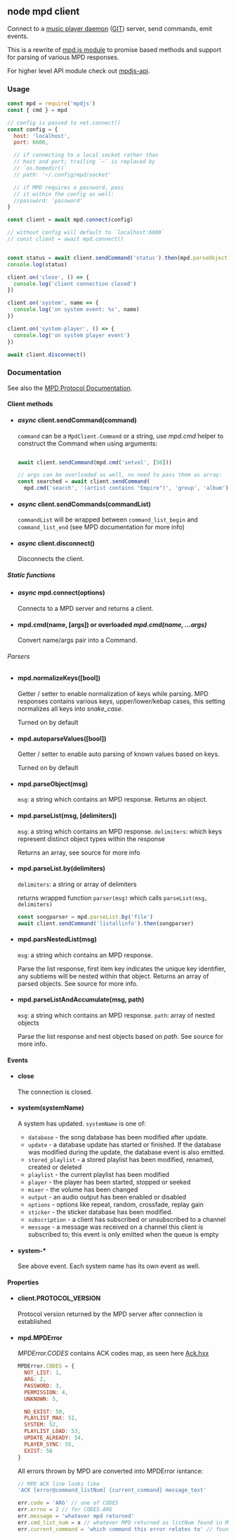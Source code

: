 ## node mpd client

Connect to a [music player daemon](https://musicpd.org) ([GIT](https://github.com/MusicPlayerDaemon/MPD)) server, send commands, emit events.

This is a rewrite of [mpd.js module](https://github.com/andrewrk/mpd.js) to promise based methods and support for parsing of various MPD responses.

For higher level API module check out [mpdjs-api](https://github.com/cotko/mpdjs-api).

### Usage

  ```js
  const mpd = require('mpdjs')
  const { cmd } = mpd

  // config is passed to net.connect()
  const config = {
    host: 'localhost',
    port: 6600,

    // if connecting to a local socket rather than
    // host and port; trailing `~` is replaced by
    // `os.homedir()`
    // path: '~/.config/mpd/socket'

    // if MPD requires a password, pass
    // it within the config as well:
    //password: 'password'
  }

  const client = await mpd.connect(config)

  // without config will default to `localhost:6600`
  // const client = await mpd.connect()


  const status = await client.sendCommand('status').then(mpd.parseObject)
  console.log(status)

  client.on('close', () => {
    console.log('client connection closed')
  })

  client.on('system', name => {
    console.log('on system event: %s', name)
  })

  client.on('system-player', () => {
    console.log('on system player event')
  })

  await client.disconnect()

  ```

### Documentation

  See also the [MPD Protocol Documentation](https://www.musicpd.org/doc/html/protocol.html).

#### Client methods

* #### *async* client.sendCommand(command)

  `command` can be a `MpdClient.Command` or a string, use *mpd.cmd* helper to construct the Command when using arguments:
  ```js
  
  await client.sendCommand(mpd.cmd('setvol', [50]))
  
  // args can be overloaded as well, no need to pass them as array:
  const searched = await client.sendCommand(
    mpd.cmd('search', '(artist contains "Empire")', 'group', 'album'))
  
  ```

* #### *async* client.sendCommands(commandList)
  `commandList` will be wrapped between `command_list_begin` and `command_list_end` (see MPD documentation for more info)

* #### *async* client.disconnect()

  Disconnects the client.

##### Static functions

* #### *async* mpd.connect(options)

  Connects to a MPD server and returns a client.
  
* #### mpd.cmd(name, [args]) or overloaded *mpd.cmd(name, ...args)*

  Convert name/args pair into a Command.


###### Parsers

* #### mpd.normalizeKeys([bool])
  Getter / setter to enable normalization of keys while parsing. MPD responses contains various keys, upper/lower/kebap cases, this setting normalizes all keys into *snake_case*.
  
  Turned on by default
  
* #### mpd.autoparseValues([bool])
  Getter / setter to enable auto parsing of known values based on keys.
  
  Turned on by default

* #### mpd.parseObject(msg)

  `msg`: a string which contains an MPD response.
  Returns an object.

* #### mpd.parseList(msg, [delimiters])

  `msg`: a string which contains an MPD response.
  `delimiters`: which keys represent distinct object types within the response
  
  Returns an array, see source for more info

* #### mpd.parseList.by(delimiters)

  `delimiters`: a string or array of delimiters
  
  returns wrapped function `parser(msg)` which calls `parseList(msg, delimiters)`
  
  ```js
  const songparser = mpd.parseList.by('file')
  await client.sendCommand('listallinfo').then(songparser)
  ```

* #### mpd.parsNestedList(msg)

  `msg`: a string which contains an MPD response.
  
  Parse the list response, first item key indicates the unique key identifier, any subtiems will be nested within that object. Returns an array of parsed objects. See source for more info.

* #### mpd.parseListAndAccumulate(msg, path)

  `msg`: a string which contains an MPD response.
  `path`: array of nested objects
  
  Parse the list response and nest objects based on *path*. See source for more info.

#### Events

* #### close

  The connection is closed.

* #### system(systemName)

  A system has updated. `systemName` is one of:

  * `database` - the song database has been modified after update.
  * `update` - a database update has started or finished. If the database was
    modified during the update, the database event is also emitted.
  * `stored_playlist` - a stored playlist has been modified, renamed, created
    or deleted
  * `playlist` - the current playlist has been modified
  * `player` - the player has been started, stopped or seeked
  * `mixer` - the volume has been changed
  * `output` - an audio output has been enabled or disabled
  * `options` - options like repeat, random, crossfade, replay gain
  * `sticker` - the sticker database has been modified.
  * `subscription` - a client has subscribed or unsubscribed to a channel
  * `message` - a message was received on a channel this client is subscribed
    to; this event is only emitted when the queue is empty

* #### system-*

  See above event. Each system name has its own event as well.

#### Properties

* #### client.PROTOCOL_VERSION

  Protocol version returned by the MPD server after connection is established

* #### mpd.MPDError

  *MPDError.CODES* contains ACK codes map, as seen here [Ack.hxx](https://github.com/MusicPlayerDaemon/MPD/blob/master/src/protocol/Ack.hxx)

  ```js
  MPDError.CODES = {
    NOT_LIST: 1,
    ARG: 2,
    PASSWORD: 3,
    PERMISSION: 4,
    UNKNOWN: 5,

    NO_EXIST: 50,
    PLAYLIST_MAX: 51,
    SYSTEM: 52,
    PLAYLIST_LOAD: 53,
    UPDATE_ALREADY: 54,
    PLAYER_SYNC: 55,
    EXIST: 56
  }
  ```
  
  All errors thrown by MPD are converted into MPDError isntance:
  ```js
  // MPD ACK line looks like
  'ACK [error@command_listNum] {current_command} message_text'
  
  err.code = 'ARG' // one of CODES
  err.errno = 2 // for CODES.ARG
  err.message = 'whatever mpd returned'
  err.cmd_list_num = x // whatever MPD returned as listNum found in MPD ACK line
  err.current_command = 'which command this error relates to' // found by MPD ACK line
  ```


